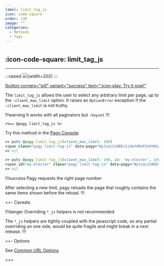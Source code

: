 ```yaml
---
label: limit_tag_js
icon: code-square
order: 130
image: ""
categories:
  - Methods
  - Tags
---
```


#

## :icon-code-square: limit_tag_js

---

:::raised
![](../../assets/images/pagy-limit_tag_js.png){width=202}
:::
<br/>

[!button corners="pill" variant="success" text=":icon-play: Try it now!"](../../sandbox/playground#3-demo-app)

The `limit_tag_js` allows the user to select any arbitrary limit per page, up to the `:client_max_limit` option. It raises an `OptionError` exception if the `:client_max_limit` is not truthy.

!!!warning It works with all paginators but `:keyset`
!!!

```erb
<%== @pagy.limit_tag_js %>
```

Try this method in the [Pagy Console](../../sandbox/console.md):

```ruby
>> puts @pagy.limit_tag_js(client_max_limit: 100)
<span class="pagy limit-tag-js" data-pagy="WyJzaiIsNDEsIi9wYXRoP2V4YW1wbGU9MTIzJnBhZ2U9UCAiXQ=="><label>Show <input name="limit" type="number" min="1" max="" value="20" style="padding: 0; text-align: center; width: 3rem;"><a style="display: none;">#</a> items per page</label></span>
=> nil

>> puts @pagy.limit_tag_js(client_max_limit: 100, id: 'my-elector', item_name: 'Products')
<span id="my-elector" class="pagy limit-tag-js" data-pagy="WyJzaiIsNDEsIi9wYXRoP2V4YW1wbGU9MTIzJnBhZ2U9UCAiXQ=="><label>Show <input name="limit" type="number" min="1" max="" value="20" style="padding: 0; text-align: center; width: 3rem;"><a style="display: none;">#</a> Products per page</label></span>
=> nil
```

!!!success Pagy requests the _right_ page number

After selecting a new limit, pagy reloads the page that roughly contains the same items shown before the reload.
!!!

==- Caveats

!!!danger Overriding `*_js` helpers is not recommended

The `*_js` helpers are tightly coupled with the javascript code, so any partial overriding on one side, would be quite fragile
and might break in a next release.
!!!

==- Options

See [Common URL Options](../paginators#common-url-options)

===
